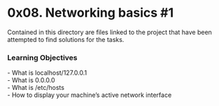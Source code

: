 <h1>0x08. Networking basics #1</h1>

Contained in this directory are files linked to the project that have been attempted to find solutions for the tasks.

<h3>Learning Objectives</h3>
- What is localhost/127.0.0.1<br>- What is 0.0.0.0<br>- What is /etc/hosts<br>- How to display your machine’s active network interface
